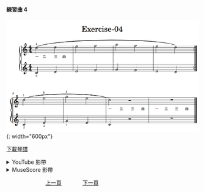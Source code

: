 ﻿---
---
<h4>練習曲 4</h4> 

![練習曲 4 琴譜](/assets/Piano/Exercise-04.png){:  width="600px"}

<a href="/assets/Piano/Exercise-04.pdf" target="_blank">下載琴譜</a>

<details>
  <summary>YouTube 影帶</summary>
<ol>
<iframe width="560" height="315" src="https://www.youtube.com/embed/pE9f5NHUBL0" title="練習曲 4" frameborder="0" allow="accelerometer; autoplay; clipboard-write; encrypted-media; gyroscope; picture-in-picture; web-share" allowfullscreen></iframe>

</ol>
</details>

<details>
  <summary>MuseScore 影帶</summary>
<ol>
<a href="https://musescore.com/user/65457238/scores/10959949?share=copy_link" target="_blank">Open to Play</a>
</ol>
</details>


&nbsp;&nbsp;&nbsp;&nbsp;&nbsp;&nbsp;&nbsp;&nbsp;&nbsp;&nbsp;&nbsp;&nbsp;
&nbsp;&nbsp;&nbsp;&nbsp;&nbsp;&nbsp;&nbsp;&nbsp;&nbsp;&nbsp;&nbsp;&nbsp;
[上一頁](Practice03)
&nbsp;&nbsp;&nbsp;&nbsp;&nbsp;&nbsp;&nbsp;&nbsp;&nbsp;&nbsp;&nbsp;&nbsp;
[下一頁](Practice05)







